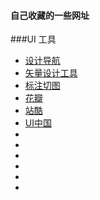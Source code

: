 
#### 自己收藏的一些网址
###UI
工具
* [设计导航](http://hao.shejidaren.com/) 
* [矢量设计工具](http://www.sketchcn.com/)
* [标注切图](http://www.fancynode.com.cn/pxcook/home)
* [花瓣](http://huaban.com/)
* [站酷](http://www.zcool.com.cn/)
* [UI中国](http://www.ui.cn/)
* []()
* []()
* []()
* []()
* []()
* []()
